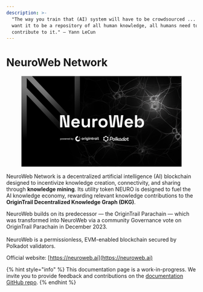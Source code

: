```yaml
---
description: >-
  "The way you train that (AI) system will have to be crowdsourced ... if you
  want it to be a repository of all human knowledge, all humans need to
  contribute to it." — Yann LeCun
---
```


# NeuroWeb Network

<figure><img src=".gitbook/assets/NeuroWeb X visual (1).jpg" alt=""><figcaption></figcaption></figure>

NeuroWeb Network is a decentralized artificial intelligence (AI) blockchain designed to incentivize knowledge creation, connectivity, and sharing through **knowledge mining**. Its utility token NEURO is designed to fuel the AI knowledge economy, rewarding relevant knowledge contributions to the **OriginTrail Decentralized Knowledge Graph (DKG)**.&#x20;

NeuroWeb builds on its predecessor — the OriginTrail Parachain — which was transformed into NeuroWeb via a community Governance vote on OriginTrail Parachain in December 2023.\
\
NeuroWeb is a permissionless, EVM-enabled blockchain secured by Polkadot validators.



Official website: [https://neuroweb.ai](https://neuroweb.ai)

{% hint style="info" %}
This documentation page is a work-in-progress. We invite you to provide feedback and contributions on the [documentation GitHub repo](https://github.com/OriginTrail/neuroweb-docs).
{% endhint %}
